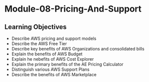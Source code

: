 # Module-08-Pricing-And-Support

## Learning Objectives

- Describe AWS pricing and support models
- Describe the AWS Free Tier
- Describe key benefits of AWS Organizations and consolidated bills
- Explain the benefits of AWS Budget
- Explain he nebefits of AWS Cost Explorer
- Explain the primary benefits of the AE Pricing Calculator
- Distinguish various AWS Support Plans
- Describe the benefits of AWS Marketplace

